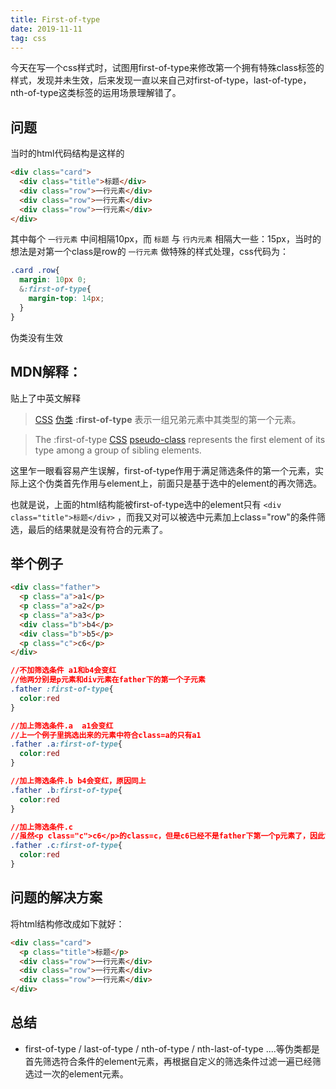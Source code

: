 ```yaml
---
title: First-of-type
date: 2019-11-11
tag: css
---
```


今天在写一个css样式时，试图用first-of-type来修改第一个拥有特殊class标签的样式，发现并未生效，后来发现一直以来自己对first-of-type，last-of-type，nth-of-type这类标签的运用场景理解错了。

## 问题

当时的html代码结构是这样的

```html
<div class="card">
  <div class="title">标题</div>
  <div class="row">一行元素</div>
  <div class="row">一行元素</div>
  <div class="row">一行元素</div>
</div>
```

其中每个 `一行元素` 中间相隔10px，而 `标题` 与 `行内元素` 相隔大一些：15px，当时的想法是对第一个class是row的 `一行元素` 做特殊的样式处理，css代码为：

```scss
.card .row{
  margin: 10px 0;
  &:first-of-type{
    margin-top: 14px;
  }
}
```

伪类没有生效

## MDN解释：

贴上了中英文解释

> [CSS](https://developer.mozilla.org/zh-CN/docs/Web/CSS) [伪类](https://developer.mozilla.org/zh-CN/docs/Web/CSS/Pseudo-classes) **:first-of-type** 表示一组兄弟元素中其类型的第一个元素。

> The :first-of-type [CSS](https://developer.mozilla.org/en-US/docs/Web/CSS) [pseudo-class](https://developer.mozilla.org/en-US/docs/Web/CSS/Pseudo-classes) represents the first element of its type among a group of sibling elements.

这里乍一眼看容易产生误解，first-of-type作用于满足筛选条件的第一个元素，实际上这个伪类首先作用与element上，前面只是基于选中的element的再次筛选。

也就是说，上面的html结构能被first-of-type选中的element只有 `<div class="title">标题</div>` ，而我又对可以被选中元素加上class="row"的条件筛选，最后的结果就是没有符合的元素了。

## 举个例子

```html
<div class="father">
  <p class="a">a1</p>
  <p class="a">a2</p>
  <p class="a">a3</p>
  <div class="b">b4</p>
  <div class="b">b5</p>
  <p class="c">c6</p>
</div>
```

```css
//不加筛选条件 a1和b4会变红 
//他两分别是p元素和div元素在father下的第一个子元素
.father :first-of-type{
  color:red
}

//加上筛选条件.a  a1会变红
//上一个例子里挑选出来的元素中符合class=a的只有a1
.father .a:first-of-type{
  color:red
}

//加上筛选条件.b b4会变红，原因同上
.father .b:first-of-type{
  color:red
}

//加上筛选条件.c 
//虽然<p class="c">c6</p>的class=c，但是c6已经不是father下第一个p元素了，因此没有符合这个条件的元素
.father .c:first-of-type{
  color:red
}
```

## 问题的解决方案

将html结构修改成如下就好：

```html
<div class="card">
  <p class="title">标题</p>
  <div class="row">一行元素</div>
  <div class="row">一行元素</div>
  <div class="row">一行元素</div>
</div>
```

## 总结 

- first-of-type / last-of-type / nth-of-type / nth-last-of-type ....等伪类都是首先筛选符合条件的element元素，再根据自定义的筛选条件过滤一遍已经筛选过一次的element元素。

